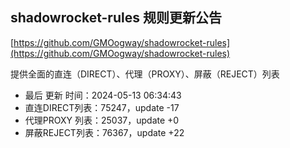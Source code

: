 ## shadowrocket-rules 规则更新公告

[https://github.com/GMOogway/shadowrocket-rules](https://github.com/GMOogway/shadowrocket-rules)

提供全面的直连（DIRECT）、代理（PROXY）、屏蔽（REJECT）列表
- 最后 更新 时间：2024-05-13 06:34:43
- 直连DIRECT列表：75247，update -17
- 代理PROXY 列表：25037，update +0
- 屏蔽REJECT列表：76367，update +22